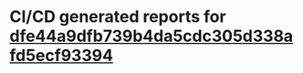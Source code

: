 # CI/CD generated reports for [dfe44a9dfb739b4da5cdc305d338afd5ecf93394](https://github.com/hydephp/develop/commit/dfe44a9dfb739b4da5cdc305d338afd5ecf93394)
